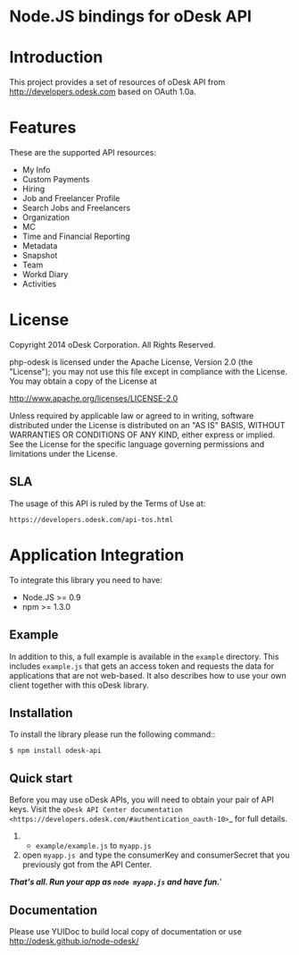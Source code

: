 Node.JS bindings for oDesk API
===========

# Introduction
This project provides a set of resources of oDesk API from http://developers.odesk.com
 based on OAuth 1.0a.

# Features
These are the supported API resources:

* My Info
* Custom Payments
* Hiring
* Job and Freelancer Profile
* Search Jobs and Freelancers
* Organization
* MC
* Time and Financial Reporting
* Metadata
* Snapshot
* Team
* Workd Diary
* Activities

# License

Copyright 2014 oDesk Corporation. All Rights Reserved.

php-odesk is licensed under the Apache License, Version 2.0 (the "License");
you may not use this file except in compliance with the License.
You may obtain a copy of the License at

http://www.apache.org/licenses/LICENSE-2.0

Unless required by applicable law or agreed to in writing, software
distributed under the License is distributed on an "AS IS" BASIS,
WITHOUT WARRANTIES OR CONDITIONS OF ANY KIND, either express or implied.
See the License for the specific language governing permissions and
limitations under the License.

## SLA
The usage of this API is ruled by the Terms of Use at:

    https://developers.odesk.com/api-tos.html

# Application Integration
To integrate this library you need to have:

* Node.JS >= 0.9
* npm >= 1.3.0

## Example
In addition to this, a full example is available in the `example` directory. 
This includes `example.js` that gets an access token and requests the data
for applications that are not web-based.
It also describes how to use your own client together with this oDesk library.

## Installation

To install the library please run the following command::

    $ npm install odesk-api

## Quick start

Before you may use oDesk APIs, you will need to obtain your pair of API keys.
Visit the `oDesk API Center documentation <https://developers.odesk.com/#authentication_oauth-10>`_
for full details.

1. - `example/example.js` to `myapp.js`
2. open `myapp.js `and type the consumerKey and consumerSecret that you previously got from the API Center.

***That's all. Run your app as `node myapp.js` and have fun.***'

## Documentation

Please use YUIDoc to build local copy of documentation or use http://odesk.github.io/node-odesk/
